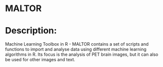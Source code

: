 MALTOR
======

Description:
====
Machine Learning Toolbox in R - MALTOR contains a set of scripts and functions to import and analyse data using different machine learning algorithms in R. Its focus is the analysis of PET brain images, but it can also be used for other images and text.